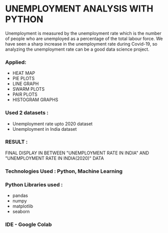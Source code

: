 # UNEMPLOYMENT ANALYSIS WITH PYTHON

Unemployment is measured by the unemployment rate which is the number of people who are unemployed as a percentage of the total labour force. We have seen a sharp increase in the unemployment rate during Covid-19, so analyzing the unemployment rate can be a good data science project.

### Applied: 

 - HEAT MAP
 - PIE PLOTS
 - LINE GRAPH 
 - SWARM PLOTS
 - PAIR PLOTS
 - HISTOGRAM GRAPHS
 
### Used 2 datasets :

- Unemployment rate upto 2020 dataset
- Unemployment in India dataset

### RESULT : 
FINAL DISPLAY IN BETWEEN "UNEMPLOYMENT RATE IN INDIA" AND "UNEMPLOYMENT RATE IN INDIA(2020)" DATA

### Technologies Used : Python, Machine Learning

### Python Libraries used :

- pandas
- numpy
- matplotlib
- seaborn

### IDE - Google Colab
